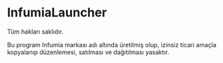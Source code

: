 # InfumiaLauncher

Tüm hakları saklıdır.

Bu program Infumia markası adı altında üretilmiş olup, izinsiz ticari amaçla kopyalanıp düzenlemesi, satılması ve dağıtılması yasaktır. 
